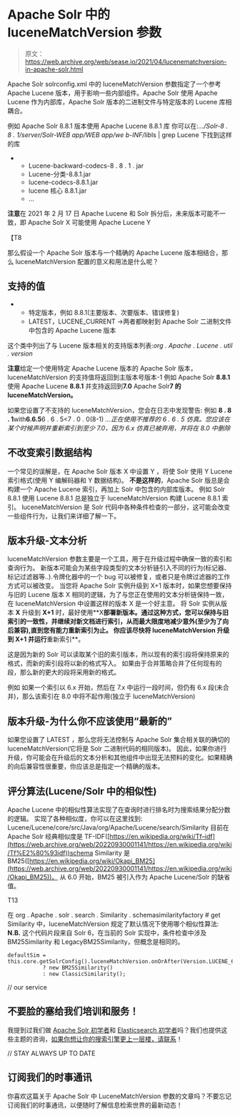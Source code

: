 # Apache Solr 中的 luceneMatchVersion 参数

> 原文：<https://web.archive.org/web/sease.io/2021/04/lucenematchversion-in-apache-solr.html>

Apache Solr solrconfig.xml 中的 luceneMatchVersion 参数指定了一个参考 Apache Lucene 版本，用于影响一些内部组件。Apache Solr 使用 Apache Lucene 作为内部库，Apache Solr 版本的二进制文件与特定版本的 Lucene 库相耦合。

例如
Apache Solr 8.8.1 版本使用 Apache Lucene 8.8.1 库
你可以在:*…/Solr-8 . 8 . 1/server/Solr-WEB app/WEB app/we b-INF/lib*ls | grep Lucene 下找到这样的库

*   *   Lucene-backward-codecs-8 . 8 . 1 . jar
    *   Lucene-分类-8.8.1.jar
    *   lucene-codecs-8.8.1.jar
    *   lucene 核心 8.8.1.jar
    *   …

**注意**在 2021 年 2 月 17 日 Apache Lucene 和 Solr 拆分后，未来版本可能不一致，即 Apache Solr X 可能使用 Apache Lucene Y

【T8

那么假设一个 Apache Solr 版本与一个精确的 Apache Lucene 版本相结合，那么 luceneMatchVersion 配置的意义和用法是什么呢？

## 支持的值

*   *   特定版本，例如 8.8.1(主要版本、次要版本、错误修复)
    *   LATEST，LUCENE_CURRENT ->两者都映射到 Apache Solr 二进制文件中包含的 Apache Lucene 版本

这个类中列出了与 Lucene 版本相关的支持版本列表:*org . Apache . Lucene . util . version*

**注意**给定一个使用特定 Apache Lucene 版本的 Apache Solr 版本，luceneMatchVersion 的支持值将返回到主版本号版本-1
例如
Apache Solr **8.8.1** 使用 Apache Lucene **8.8.1** 并支持返回到**7.0**
Apache Solr**7 的 luceneMatchVersion。**

如果您设置了不支持的 luceneMatchVersion，您会在日志中发现警告:
例如
**8 . 8 . 1**with<luceneMatchVersion>**6.6.5**</luceneMatchVersion>6 . 6 . 5<7 . 0 . 0(8-1)
*…正在使用不推荐的 6 . 6 . 5 仿真。您应该在某个时候声明并重新索引到至少 7.0，因为 6.x 仿真已被弃用，并将在 8.0 中删除*

## 不改变索引数据结构

一个常见的误解是，在 Apache Solr 版本 X 中设置 <lucenematchversion>Y</lucenematchversion> ，将使 Solr 使用 Y Lucene 索引格式(使用 Y 编解码器和 Y 数据结构)。
**不是这样的**，Apache Solr 版总是会构建一个 Apache Lucene 索引，再加上 Solr 中包含的内部库版本。
例如
Solr 8.8.1 使用 Lucene 8.8.1 总是独立于 luceneMatchVersion 构建 Lucene 8.8.1 索引。
luceneMatchVersion 是 Solr 代码中各种条件检查的一部分，这可能会改变一些组件行为，让我们来详细了解一下。

## 版本升级-文本分析

luceneMatchVersion 参数主要是一个工具，用于在升级过程中确保一致的索引和查询行为。
新版本可能会为某些字段类型的文本分析链引入不同的行为(标记器、标记过滤器等..).令牌化器中的一个 bug 可以被修复，或者只是令牌过滤器的工作方式可以被改变。
当您将 Apache Solr 实例升级到 X+1 版本时，如果您想要保持与旧的 Lucene 版本 X 相同的逻辑，为了与您正在使用的文本分析链保持一致，在 luceneMatchVersion 中设置这样的版本 X 是一个好主意。
将 Solr 实例从版本 **X** 升级到 **X+1** 时，最好使用**<luceneMatchVersion>X</luceneMatchVersion>**部署新版本。通过这种方式，您可以保持与旧索引的一致性，并继续对新文档进行索引，从而最大限度地减少意外(至少为了向后兼容),直到您有能力重新索引为止。
你应该尽快将 luceneMatchVersion 升级到 **X+1** 并运行**重新索引**。

这是因为新的 Solr 可以读取某个旧的索引版本，所以现有的索引段将保持原来的
格式，而新的索引段将以新的格式写入。
如果由于合并策略合并了任何现有的段，那么新的更大的段将采用新的格式。

例如
如果一个索引以 6.x 开始，然后在 7.x 中运行一段时间，但仍有 6.x 段(未合并)，那么该索引在 8.0 中将不起作用(独立于 luceneMatchVersion)

## 版本升级-为什么你不应该使用“最新的”

如果您设置了 <lucenematchversion>LATEST</lucenematchversion> ，那么您将无法控制与 Apache Solr 集合相关联的确切的 luceneMatchVersion(它将是 Solr 二进制代码的相同版本)。
因此，如果你进行升级，你可能会在升级后的文本分析和其他组件中出现无法预料的变化。如果精确的向后兼容性很重要，你应该总是指定一个精确的版本。

## 评分算法(Lucene/Solr 中的相似性)

Apache Lucene 中的相似性算法实现了在查询时进行排名时为搜索结果分配分数的逻辑。
实现了各种相似度，你可以在这里找到:
Lucene/Lucene/core/src/Java/org/Apache/Lucene/search/Similarity
目前在 Apache Solr 经典相似度是 TF-IDF([https://en.wikipedia.org/wiki/Tf–idf](https://web.archive.org/web/20220930001141/https://en.wikipedia.org/wiki/Tf%E2%80%93idf))schema Similarity 是 BM25([https://en.wikipedia.org/wiki/Okapi_BM25](https://web.archive.org/web/20220930001141/https://en.wikipedia.org/wiki/Okapi_BM25))。
从 6.0 开始，BM25 被引入作为 Apache Lucene/Solr 的缺省值。

T13

在 org . Apache . solr . search . Similarity . schemasimilarityfactory # get Similarity 中，luceneMatchVersion 规定了默认情况下使用哪个相似性算法:
**N.B.** 这个代码片段来自 Solr 6，在当前的 Solr 实现中，条件检查中涉及 BM25Similarity 和 LegacyBM25Similarity，但概念是相同的。

```
defaultSim = this.core.getSolrConfig().luceneMatchVersion.onOrAfter(Version.LUCENE_6_0_0)
           ? new BM25Similarity()
           : new ClassicSimilarity();
```

// our service

## 不要脸的塞给我们培训和服务！

我提到过我们做 [Apache Solr 初学者](https://web.archive.org/web/20220930001141/https://sease.io/training/apache-solr-training/apache-solr-beginner-training)和 [Elasticsearch 初学者](https://web.archive.org/web/20220930001141/https://sease.io/training/elasticsearch-trainings/elasticsearch-beginner-training)吗？我们也提供这些主题的咨询，[如果你想让你的搜索引擎更上一层楼，请联系](https://web.archive.org/web/20220930001141/https://sease.io/contacts)！

// STAY ALWAYS UP TO DATE

## 订阅我们的时事通讯

你喜欢这篇关于 Apache Solr 中 LuceneMatchVersion 参数的文章吗？不要忘记订阅我们的时事通讯，以便随时了解信息检索世界的最新动态！